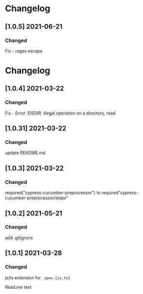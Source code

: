 # Changelog

## [1.0.5] 2021-06-21

### Changed

Fix - regex escape

# Changelog

## [1.0.4] 2021-03-22

### Changed

Fix - Error: EISDIR: illegal operation on a directory, read

## [1.0.31] 2021-03-22

### Changed

update README.md

## [1.0.3] 2021-03-22

### Changed

required("cypress-cucumber-preprocessor") to required"cypress-cucumber-preprocessor/steps"

## [1.0.2] 2021-05-21

### Changed

add .gitignore

## [1.0.1] 2021-03-28

### Changed

js/ts extension for `_spec.{js,ts}`

Read.me text

